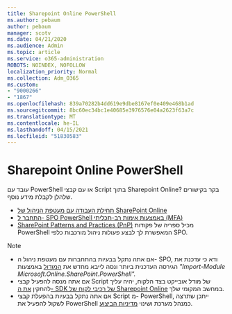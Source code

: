 ```yaml
---
title: Sharepoint Online PowerShell
ms.author: pebaum
author: pebaum
manager: scotv
ms.date: 04/21/2020
ms.audience: Admin
ms.topic: article
ms.service: o365-administration
ROBOTS: NOINDEX, NOFOLLOW
localization_priority: Normal
ms.collection: Adm_O365
ms.custom:
- "9000266"
- "1867"
ms.openlocfilehash: 839a70282b4dd619e9dbe8167ef0e409e468b1ad
ms.sourcegitcommit: 8bc60ec34bc1e40685e3976576e04a2623f63a7c
ms.translationtype: MT
ms.contentlocale: he-IL
ms.lasthandoff: 04/15/2021
ms.locfileid: "51830583"
---
```

# <a name="sharepoint-online-powershell"></a>Sharepoint Online PowerShell

עובד עם PowerShell או עם קבצי Script בתוך Sharepoint Online? בקר בקישורים שלהלן לקבלת מידע נוסף.
- [תחילת העבודה עם מעטפת הניהול של SharePoint Online](https://docs.microsoft.com/powershell/sharepoint/sharepoint-online/connect-sharepoint-online?view=sharepoint-ps)
- [התחבר ל- SPO PowerShell באמצעות אימות רב-תכליתי (MFA)](https://docs.microsoft.com/powershell/sharepoint/sharepoint-online/connect-sharepoint-online?view=sharepoint-ps#to-connect-with-multifactor-authentication-mfa)
- [SharePoint Patterns and Practices (PnP)](https://docs.microsoft.com/powershell/sharepoint/sharepoint-pnp/sharepoint-pnp-cmdlets?view=sharepoint-ps) מכיל ספריה של פקודות PowerShell המאפשרת לך לבצע פעולות ניהול מורכבות כלפי SPO.

> [!NOTE]
> - אם אתה נתקל בבעיות בהתחברות עם מעטפת ניהול ה- SPO, ודא כי עדכנת את הגירסה העדכנית ביותר ונסה לייבא מחדש את [המודול](https://docs.microsoft.com/powershell/scripting/developer/module/importing-a-powershell-module?view=powershell-7.1) באמצעות *"Import-Module Microsoft.Online.SharePoint.PowerShell".*
> - אם אתה מנסה להפעיל קבצי Script של מודל אובייקט בצד הלקוח, יהיה עליך להתקין [את ה- SDK של רכיבי לקוח של Sharepoint Online](https://www.microsoft.com/download/details.aspx?id=42038) במחשב המקומי שלך.
> - אם אתה נתקל בבעיות בהפעלת קבצי Script מ- PowerShell, ייתכן שתרצה לשקול להפעיל את PowerShell כמנהל מערכת ושינוי [מדיניות הביצוע](https://docs.microsoft.com/powershell/module/microsoft.powershell.core/about/about_execution_policies?view=powershell-6).